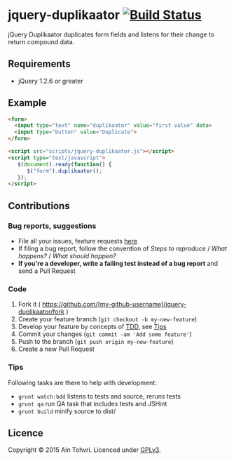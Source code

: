 # jquery-duplikaator [![Build Status](http://img.shields.io/travis/ain/jquery-duplikaator.svg)](https://travis-ci.org/ain/jquery-duplikaator)

jQuery Duplikaator duplicates form fields and listens for their change to return compound data.

## Requirements

- jQuery 1.2.6 or greater

## Example

```html
<form>
  <input type="text" name="duplikaator" value="first value" data>
  <input type="button" value="Duplicate">
</form>

<script src="scripts/jquery-duplikaator.js"></script>
<script type="text/javascript">
   $(document).ready(function() {
      $("form").duplikaator();
   });
</script>
```

## Contributions

### Bug reports, suggestions

- File all your issues, feature requests [here](https://github.com/ain/jquery-duplikaator/issues)
- If filing a bug report, follow the convention of _Steps to reproduce_ / _What happens?_ / _What should happen?_
- __If you're a developer, write a failing test instead of a bug report__ and send a Pull Request

### Code

1. Fork it ( https://github.com/[my-github-username]/jquery-duplikaator/fork )
2. Create your feature branch (`git checkout -b my-new-feature`)
3. Develop your feature by concepts of [TDD](http://en.wikipedia.org/wiki/Test-driven_development), see [Tips](#tips)
3. Commit your changes (`git commit -am 'Add some feature'`)
4. Push to the branch (`git push origin my-new-feature`)
5. Create a new Pull Request

### Tips

Following tasks are there to help with development:

- `grunt watch:bdd` listens to tests and source, reruns tests
- `grunt qa` run QA task that includes tests and JSHint
- `grunt build` minify source to dist/

## Licence
Copyright © 2015 Ain Tohvri. Licenced under [GPLv3](LICENSE).
